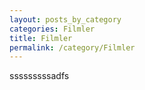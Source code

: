 ```yaml
---
layout: posts_by_category
categories: Filmler
title: Filmler
permalink: /category/Filmler
---
```

sssssssssadfs
